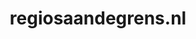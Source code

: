 ---
layout: post
title:  "regiosaandegrens.nl"
internal_url:  "/data/regiosaandegrens.nl.html"
categories: dutchgov
---